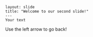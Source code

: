 	layout: slide
	title: "Welcome to our second slide!"
	---
	Your text
Use the left arrow to go back!
